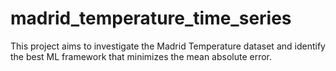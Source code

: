 # madrid_temperature_time_series
This project aims to investigate the Madrid Temperature dataset and identify the best ML framework that minimizes the mean absolute error. 
